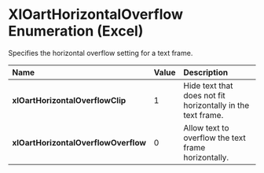 
# XlOartHorizontalOverflow Enumeration (Excel)

Specifies the horizontal overflow setting for a text frame.



|**Name**|**Value**|**Description**|
|:-----|:-----|:-----|
|**xlOartHorizontalOverflowClip**|1|Hide text that does not fit horizontally in the text frame.|
|**xlOartHorizontalOverflowOverflow**|0|Allow text to overflow the text frame horizontally.|
